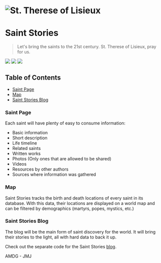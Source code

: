# <img src="https://upload.wikimedia.org/wikipedia/commons/c/c2/Therese_von_Lisieux.jpg" alt="St. Therese of Lisieux">

# Saint Stories

> Let's bring the saints to the 21st century. St. Therese of Lisieux, pray for us.

<a href="https://codeclimate.com/github/TrevorJin/saintstories"><img src="https://codeclimate.com/github/TrevorJin/saintstories/badges/gpa.svg" /></a> <a href="https://codeclimate.com/github/TrevorJin/saintstories/coverage"><img src="https://codeclimate.com/github/TrevorJin/saintstories/badges/coverage.svg" /></a> <a href="https://travis-ci.org/TrevorJin/saintstories/"><img src = "https://travis-ci.org/TrevorJin/saintstories.svg?branch=master" /></a>

## Table of Contents

- [Saint Page](#saint-page)
- [Map](#map)
- [Saint Stories Blog](#saint-stories-blog)

### Saint Page

Each saint will have plenty of easy to consume information:

- Basic information
- Short description
- Life timeline
- Related saints
- Written works
- Photos (Only ones that are allowed to be shared)
- Videos
- Resources by other authors
- Sources where information was gathered

### Map

Saint Stories tracks the birth and death locations of every saint in its database. With this data, their locations are displayed on a world map and can be filtered by demographics (martyrs, popes, mystics, etc.)

### Saint Stories Blog

The blog will be the main form of saint discovery for the world. It will bring their stories to the light, all with hard data to back it up.

Check out the separate code for the Saint Stories [blog](https://github.com/TrevorJin/saintstories-blog).

AMDG - JMJ
